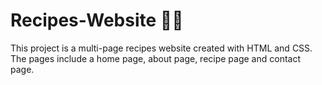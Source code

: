 # Recipes-Website 🧑‍🍳
This project is a multi-page recipes website created with HTML and CSS.
The pages include a home page, about page, recipe page and contact page.
